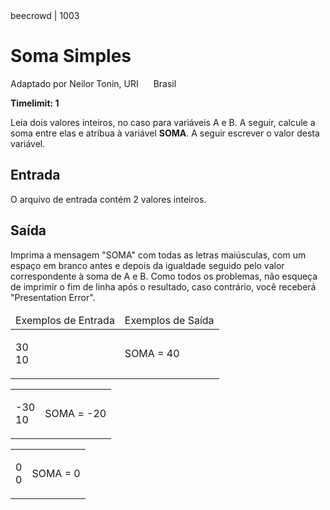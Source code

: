 <div class="header">
<span>beecrowd | 1003</span>
<h1>Soma Simples</h1>
<div><p>
Adaptado por Neilor Tonin, URI <img alt src="https://resources.beecrowd.com.br/gallery/images/flags/br.gif" style="width: 16px; height: 11px; " /> Brasil</p>
</div>
<strong>Timelimit: 1</strong>
</div>
<div class="problem">
<div class="description">
<p>
Leia dois valores inteiros, no caso para variáveis A e B. A seguir, calcule a soma entre elas e atribua à variável <strong>SOMA</strong>. A seguir escrever o valor desta variável.</p>
</div>
<h2>Entrada</h2>
<div class="input">
<p>
O arquivo de entrada contém 2 valores inteiros.</p>
</div>
<h2>Saída</h2>
<div class="output">
<p>
Imprima a mensagem "SOMA" com todas as letras maiúsculas, com um espaço em branco antes e depois da igualdade seguido pelo valor correspondente à soma de A e B. Como todos os problemas, não esqueça de imprimir o fim de linha após o resultado, caso contrário, você receberá "Presentation Error".</p>
</div>
<div class="both"></div>
<table>
<thead>
<tr>
<td>Exemplos de Entrada</td>
<td>Exemplos de Saída</td>
</tr>
</thead>
<tbody>
<tr>
<td class="division">
<p>
30<br/>
10
</p>
</td>
<td>
<p>
SOMA = 40
</p>
</td>
</tr>
</tbody>
</table>
<table>
<thead>
</thead>
<tbody>
<tr>
<td class="division">
<p>
-30<br/>
10
</p>
</td>
<td>
<p>
SOMA = -20
</p>
</td>
</tr>
</tbody>
</table>
<table>
<thead>
</thead>
<tbody>
<tr>
<td class="division">
<p>
0<br/>
0
</p>
</td>
<td>
<p>
SOMA = 0
</p>
</td>
</tr>
</tbody>
</table>
</div>
